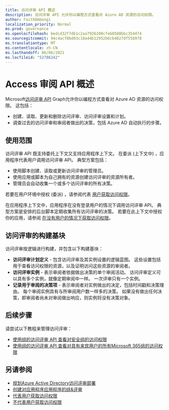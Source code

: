 ```yaml
---
title: 访问评审 API 概述
description: 访问评审 API 允许你以编程方式查看对 Azure AD 资源的访问权限。
author: FaithOmbongi
localization_priority: Normal
ms.prod: governance
ms.openlocfilehash: bedcd32f7db1c2aa7926108cfeb0588bbc354474
ms.sourcegitcommit: 94c4acf8bd03c10a44b12952b6cb4827df55b978
ms.translationtype: MT
ms.contentlocale: zh-CN
ms.lasthandoff: 06/06/2021
ms.locfileid: "52786242"
---
```

# <a name="overview-of-the-access-reviews-api"></a>Access 审阅 API 概述

Microsoft[访问评审 API](/graph/api/resources/accessreviewsv2-root?view=graph-rest-beta&preserve-view=true) Graph允许你以编程方式查看对 Azure AD 资源的访问权限。 这包括：
+ 创建、读取、更新和删除访问评审、访问评审设置和计划。
+ 调查过去的访问评审和审阅者做出的决策，包括 Azure AD 自动执行的步骤。

## <a name="scope-of-use"></a>使用范围

访问评审 API 既支持委托上下文又支持应用程序上下文。 在委派 (上下文中) ，应用程序代表用户调用访问评审 API。 典型方案包括：
+ 使用脚本创建、读取或更新访问评审的管理员。
+ 使用应用或脚本为自己拥有的资源创建访问评审的资源所有者。
+ 管理员会自动收集一个或多个访问评审的所有决策。
  
若要在用户环境中授权 (委派) ，请参阅代表 [用户获取访问权限](/graph/auth-v2-user)。

在应用程序上下文中，应用程序在没有登录用户的情况下调用访问评审 API。 典型方案是安排的后台脚本定期收集所有访问评审的决策。 若要在此上下文中授权你的应用，请参阅 [在没有用户的情况下获取访问权限](/graph/auth-v2-service)。

## <a name="building-blocks-of-an-access-review"></a>访问评审的构建基块

访问评审按逻辑进行构建，并包含以下构建基块：
+ **访问评审计划定义** - 包含访问评审及其实例设置的逻辑蓝图。 这些设置包括用于查看访问权限的资源，以及证明访问这些资源的审阅者。
+ **访问评审实例** - 表示审阅者依据做出决策的单个审阅活动。 访问评审定义可以具有多个实例，就像定期审阅中一样。 一次评审只有一个实例。
+ **记录用于审阅的决策项** - 表示审阅者对实例做出的决定，包括时间戳和决策理由。 每个审阅实例具有与所审阅用户数一样多的决策。 如果没有做出任何决策，即审阅者尚未对审阅做出响应，则实例将没有决策对象。

## <a name="next-steps"></a>后续步骤

请尝试以下教程来管理访问评审：

+ [使用组的访问评审 API 查看对安全组的访问权限](tutorial-accessreviews-securitygroup.md)
+ [使用组的访问评审 API 查看对具有来宾用户的所有Microsoft 365组的访问权限](tutorial-accessreviews-M365group.md)

## <a name="see-also"></a>另请参阅

+ [规划Azure Active Directory访问评审部署](/azure/active-directory/governance/deploy-access-reviews)
+ [创建对应用程序应用程序的组&评审](/azure/active-directory/governance/create-access-review)
+ [代表用户获取访问权限](/graph/auth-v2-user)
+ [不代表用户获取访问权限](/graph/auth-v2-service)
